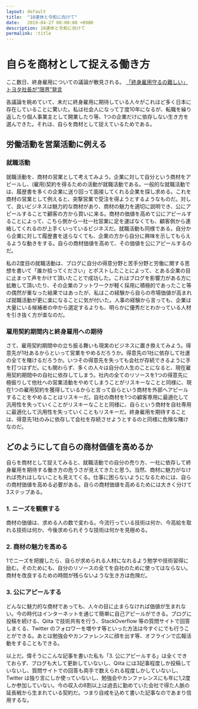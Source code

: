 ```yaml
---
layout: default
title:  "10連休と令和に向けて"
date:   2019-04-27 00:00:00 +0900
description: 10連休と令和に向けて
permalink: :title
---
```


# 自らを商材として捉える働き方

ここ数日、終身雇用についての議論が散見される。
[「終身雇用守るの難しい」トヨタ社長が“限界”発言](https://news.tv-asahi.co.jp/news_economy/articles/000154403.html)

各議論を眺めていて、未だに終身雇用に期待している人々がこれほど多く日本に存在していることに驚いた。私は社会人になって丁度10年になるが、転職を繰り返したり個人事業主として開業したり等、1つの企業だけに依存しない生き方を選んできた。それは、自らを商材として捉えているためである。

## 労働活動を営業活動に例える

### 就職活動

就職活動を、商材の営業として考えてみよう。企業に対して自分という商材をアピールし、(雇用)契約を得るための活動が就職活動である。一般的な就職活動では、履歴書を多くの企業に送り回って面接してくれる企業を探し求める。これを商材の営業として例えると、突撃営業で受注を得ようとするようなものだ。対して、良いビジネスは魅力的な商材があり、商材の魅力を適切に説明でき、公にアピールすることで顧客の方から買いに来る。商材の価値を高めて公にアピールすることによって、こちら側から一社一社営業に足を運ばなくても、顧客側から連絡してくれるのが上手くいっているビジネスだ。就職活動も同様である。自分から企業に対して履歴書を送らなくても、企業の方から自分に興味を示してもらえるような動きをする。自らの商材価値を高めて、その価値を公にアピールするのだ。

私の2度目の就職活動は、ブログに自分の得意分野と苦手分野と労働に関する思想を書いて「誰か拾ってください」とポストしたことによって、とある企業の目に止まって声をかけて頂いたことで成功した。これはブログを影響力がある方に拡散して頂いたり、その企業のフットワークが軽く採用に積極的であったこと等の偶然が重なった結果ではあったが、私はこの経験から自らの市場価値が高まれば就職活動が更に楽になることに気が付いた。人事の経験から言っても、企業は大量にいる候補者の中から選定するよりも、明らかに優秀だとわかっている人材を引き抜く方が楽なのだ。


### 雇用契約期間内と終身雇用への期待

さて、雇用契約期間中の立ち振る舞いも現実のビジネスに置き換えてみよう。得意先が1社あるからといって営業をやめるだろうか。得意先の1社に依存して社運の全てを賭けるだろうか。いつその得意先を失っても会社が存続できるように手を打つはずだ。にも関わらず、多くの人々は自分の人生のことになると、現在雇用契約期間中の自社に依存してしまう。社内の全てのリソースを1つの得意先に極振りして他社への営業活動をやめてしまうことがリスキーなことと同様に、現在1つの雇用契約を獲得しているからと言って自らという商材を外部へアピールすることをやめることはリスキーだ。自社の商材を1つの顧客専用に最適化して汎用性を失っていくことがリスキーなことと同様に、自らという商材を自社専用に最適化して汎用性を失っていくこともリスキーだ。終身雇用を期待することは、得意先1社のみに依存して会社を存続させようとするのと同様に危険な賭けなのだ。


## どのようにして自らの商材価値を高めるか

自らを商材として捉えてみると、就職活動での自分の売り方、一社に依存して終身雇用を期待する働き方の危うさが見えてきたと思う。当然、商材に魅力がなければ売れはしないことも見えてくる。仕事に困らないようになるためには、自らの商材価値を高める必要がある。自らの商材価値を高めるためには大きく分けて3ステップある。

### 1. ニーズを観察する

商材の価値は、求める人の数で変わる。今流行っている技術は何か、今高給を取れる技術は何か、今後求められそうな技術は何かを見極める。

### 2. 商材の魅力を高める

1でニーズを把握したら、自らが求められる人材になれるよう勉学や技術習得に励む。そのためにも、自分のリソースの全てを自社のために使ってはならない。商材を改良するための時間が残らないような生き方は危険だ。

### 3. 公にアピールする

どんなに魅力的な商材であっても、人々の目に止まらなければ価値が生まれない。今の時代はインターネットを通じて簡単に自己アピールができる。ブログに投稿を続ける、Qiita で技術共有を行う、StackOverflow 等の質問サイトで回答しまくる、Twitter のフォロワーを増やす等といった方法は今すぐにでも行うことができる。あとは勉強会やカンファレンスに顔を出す等、オフラインで広報活動をすることもできる。


以上だ。偉そうにこんな記事を書いた私も「3. 公にアピールする」は全くできておらず、ブログも大して更新していないし、Qiita には3記事程度しか投稿していないし、質問サイトでの回答も両手で数えられる程度しかしていないし、Twitter は独り言にしか使っていないし、勉強会やカンファレンスにも年に1,2度しか参加していない。今の収入の8割以上は過去に勤めていた会社で得た人脈の延長戦から生まれている契約だ。つまり自戒を込めて書いた記事なのであまり信用するな。
